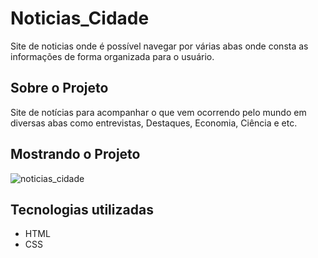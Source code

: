 # Noticias_Cidade
 
Site de noticias onde é possível navegar por várias abas onde consta as informações de forma organizada para o usuário.

## Sobre o Projeto
Site de notícias para acompanhar o que vem ocorrendo pelo mundo em diversas abas como entrevistas, Destaques, Economia, Ciência e etc.

## Mostrando o Projeto

![noticias_cidade](https://user-images.githubusercontent.com/106271823/189460525-2ba76dc4-fb12-45f5-97a2-00bb6c1a6d6a.gif)

## Tecnologias utilizadas

- HTML
- CSS
